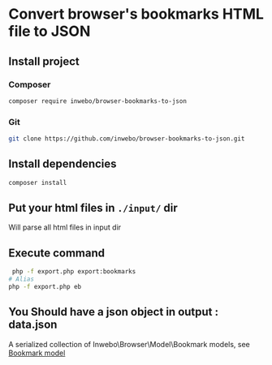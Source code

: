 # Convert browser's bookmarks HTML file to JSON

## Install project

### Composer
```bash
composer require inwebo/browser-bookmarks-to-json
```

### Git
```bash
git clone https://github.com/inwebo/browser-bookmarks-to-json.git
```

## Install dependencies
```bash
composer install
```

## Put your html files in `./input/` dir
Will parse all html files in input dir

## Execute command

```bash
 php -f export.php export:bookmarks
# Alias
php -f export.php eb
```

## You Should have a json object in output : data.json 

A serialized collection of Inwebo\Browser\Model\Bookmark models, see [Bookmark model](https://github.com/inwebo/browser-bookmarks-to-json/blob/master/Model/Bookmark.php)
